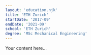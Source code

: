 ```yaml
---
layout: 'education.njk'
title: 'ETH Zurich'
startDate: '2017-09'
endDate: '2021-09'
school: 'ETH Zurich'
degree: 'MSc Mechanical Engineering'
---
```


Your content here...
